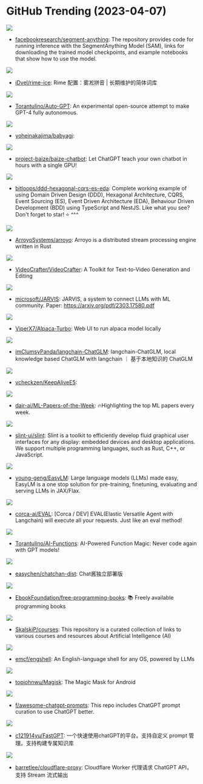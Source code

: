 # GitHub Trending (2023-04-07)

![](https://img.shields.io/badge/Jupyter%20Notebook-New%206-green?style=flat-square&logo=appveyor)
- [facebookresearch/segment-anything](https://github.com/facebookresearch/segment-anything): The repository provides code for running inference with the SegmentAnything Model (SAM), links for downloading the trained model checkpoints, and example notebooks that show how to use the model.

![](https://img.shields.io/badge/Go-New%20460-green?style=flat-square&logo=appveyor)
- [iDvel/rime-ice](https://github.com/iDvel/rime-ice): Rime 配置：雾凇拼音 | 长期维护的简体词库

![](https://img.shields.io/badge/Python-New%202-green?style=flat-square&logo=appveyor)
- [Torantulino/Auto-GPT](https://github.com/Torantulino/Auto-GPT): An experimental open-source attempt to make GPT-4 fully autonomous.

![](https://img.shields.io/badge/Python-New%20983-green?style=flat-square&logo=appveyor)
- [yoheinakajima/babyagi](https://github.com/yoheinakajima/babyagi): 

![](https://img.shields.io/badge/Python-New%20377-green?style=flat-square&logo=appveyor)
- [project-baize/baize-chatbot](https://github.com/project-baize/baize-chatbot): Let ChatGPT teach your own chatbot in hours with a single GPU!

![](https://img.shields.io/badge/TypeScript-New%2066-green?style=flat-square&logo=appveyor)
- [bitloops/ddd-hexagonal-cqrs-es-eda](https://github.com/bitloops/ddd-hexagonal-cqrs-es-eda): Complete working example of using Domain Driven Design (DDD), Hexagonal Architecture, CQRS, Event Sourcing (ES), Event Driven Architecture (EDA), Behaviour Driven Development (BDD) using TypeScript and NestJS. Like what you see? Don't forget to star! ⭐ ^^^

![](https://img.shields.io/badge/Rust-New%2077-green?style=flat-square&logo=appveyor)
- [ArroyoSystems/arroyo](https://github.com/ArroyoSystems/arroyo): Arroyo is a distributed stream processing engine written in Rust

![](https://img.shields.io/badge/Python-New%20110-green?style=flat-square&logo=appveyor)
- [VideoCrafter/VideoCrafter](https://github.com/VideoCrafter/VideoCrafter): A Toolkit for Text-to-Video Generation and Editing

![](https://img.shields.io/badge/Python-New%202-green?style=flat-square&logo=appveyor)
- [microsoft/JARVIS](https://github.com/microsoft/JARVIS): JARVIS, a system to connect LLMs with ML community. Paper: https://arxiv.org/pdf/2303.17580.pdf

![](https://img.shields.io/badge/Python-New%2062-green?style=flat-square&logo=appveyor)
- [ViperX7/Alpaca-Turbo](https://github.com/ViperX7/Alpaca-Turbo): Web UI to run alpaca model locally

![](https://img.shields.io/badge/Python-New%20190-green?style=flat-square&logo=appveyor)
- [imClumsyPanda/langchain-ChatGLM](https://github.com/imClumsyPanda/langchain-ChatGLM): langchain-ChatGLM, local knowledge based ChatGLM with langchain ｜ 基于本地知识的 ChatGLM

![](https://img.shields.io/badge/Shell-New%2025-green?style=flat-square&logo=appveyor)
- [vcheckzen/KeepAliveE5](https://github.com/vcheckzen/KeepAliveE5): 

![](https://img.shields.io/badge/none-New%20314-green?style=flat-square&logo=appveyor)
- [dair-ai/ML-Papers-of-the-Week](https://github.com/dair-ai/ML-Papers-of-the-Week): 🔥Highlighting the top ML papers every week.

![](https://img.shields.io/badge/Rust-New%20155-green?style=flat-square&logo=appveyor)
- [slint-ui/slint](https://github.com/slint-ui/slint): Slint is a toolkit to efficiently develop fluid graphical user interfaces for any display: embedded devices and desktop applications. We support multiple programming languages, such as Rust, C++, or JavaScript.

![](https://img.shields.io/badge/Python-New%2086-green?style=flat-square&logo=appveyor)
- [young-geng/EasyLM](https://github.com/young-geng/EasyLM): Large language models (LLMs) made easy, EasyLM is a one stop solution for pre-training, finetuning, evaluating and serving LLMs in JAX/Flax.

![](https://img.shields.io/badge/Python-New%2059-green?style=flat-square&logo=appveyor)
- [corca-ai/EVAL](https://github.com/corca-ai/EVAL): [Corca / DEV] EVAL(Elastic Versatile Agent with Langchain) will execute all your requests. Just like an eval method!

![](https://img.shields.io/badge/Python-New%20124-green?style=flat-square&logo=appveyor)
- [Torantulino/AI-Functions](https://github.com/Torantulino/AI-Functions): AI-Powered Function Magic: Never code again with GPT models!

![](https://img.shields.io/badge/Dockerfile-New%2071-green?style=flat-square&logo=appveyor)
- [easychen/chatchan-dist](https://github.com/easychen/chatchan-dist): Chat酱独立部署版

![](https://img.shields.io/badge/none-New%20197-green?style=flat-square&logo=appveyor)
- [EbookFoundation/free-programming-books](https://github.com/EbookFoundation/free-programming-books): 📚 Freely available programming books

![](https://img.shields.io/badge/Python-New%20216-green?style=flat-square&logo=appveyor)
- [SkalskiP/courses](https://github.com/SkalskiP/courses): This repository is a curated collection of links to various courses and resources about Artificial Intelligence (AI)

![](https://img.shields.io/badge/Python-New%20213-green?style=flat-square&logo=appveyor)
- [emcf/engshell](https://github.com/emcf/engshell): An English-language shell for any OS, powered by LLMs

![](https://img.shields.io/badge/C%2B%2B-New%20105-green?style=flat-square&logo=appveyor)
- [topjohnwu/Magisk](https://github.com/topjohnwu/Magisk): The Magic Mask for Android

![](https://img.shields.io/badge/HTML-New%20723-green?style=flat-square&logo=appveyor)
- [f/awesome-chatgpt-prompts](https://github.com/f/awesome-chatgpt-prompts): This repo includes ChatGPT prompt curation to use ChatGPT better.

![](https://img.shields.io/badge/JavaScript-New%2019-green?style=flat-square&logo=appveyor)
- [c121914yu/FastGPT](https://github.com/c121914yu/FastGPT): 一个快速使用chatGPT的平台。支持自定义 prompt 管理。支持构建专属知识库

![](https://img.shields.io/badge/JavaScript-New%2021-green?style=flat-square&logo=appveyor)
- [barretlee/cloudflare-proxy](https://github.com/barretlee/cloudflare-proxy): Cloudflare Worker 代理请求 ChatGPT API，支持 Stream 流式输出

